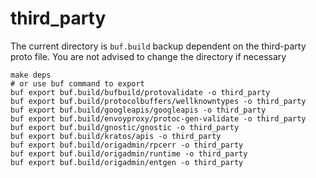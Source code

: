 # third_party

The current directory is `buf.build` backup dependent on the third-party proto file. You are not advised to change the
directory if necessary

```shell
make deps
# or use buf command to export
buf export buf.build/bufbuild/protovalidate -o third_party
buf export buf.build/protocolbuffers/wellknowntypes -o third_party
buf export buf.build/googleapis/googleapis -o third_party
buf export buf.build/envoyproxy/protoc-gen-validate -o third_party
buf export buf.build/gnostic/gnostic -o third_party
buf export buf.build/kratos/apis -o third_party
buf export buf.build/origadmin/rpcerr -o third_party
buf export buf.build/origadmin/runtime -o third_party
buf export buf.build/origadmin/entgen -o third_party
```